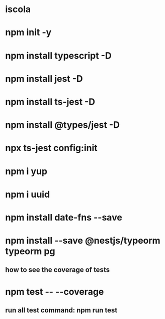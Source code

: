 # iscola

# npm init -y
# npm install typescript -D
# npm install jest -D
# npm install ts-jest -D
# npm install @types/jest -D
# npx ts-jest config:init
# npm i yup
# npm i uuid
# npm install date-fns --save
# npm install --save @nestjs/typeorm typeorm pg

## how to see the coverage of tests
# npm test -- --coverage

## run all test command: npm run test

